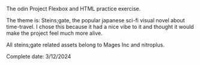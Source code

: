 The odin Project Flexbox and HTML practice exercise.

The theme is: Steins;gate, the popular japanese sci-fi visual novel about time-travel. I chose this because it had a nice vibe to it and thought it would make the project feel much more alive.

All steins;gate related assets belong to Mages Inc and nitroplus.

Complete date: 3/12/2024
